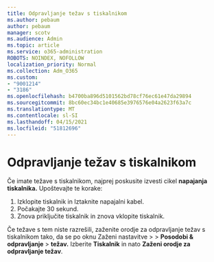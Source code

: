 ```yaml
---
title: Odpravljanje težav s tiskalnikom
ms.author: pebaum
author: pebaum
manager: scotv
ms.audience: Admin
ms.topic: article
ms.service: o365-administration
ROBOTS: NOINDEX, NOFOLLOW
localization_priority: Normal
ms.collection: Adm_O365
ms.custom:
- "9001214"
- "3186"
ms.openlocfilehash: b4700ba896d5101562bd78cf76ec61e47da29894
ms.sourcegitcommit: 8bc60ec34bc1e40685e3976576e04a2623f63a7c
ms.translationtype: MT
ms.contentlocale: sl-SI
ms.lasthandoff: 04/15/2021
ms.locfileid: "51812696"
---
```

# <a name="troubleshoot-your-printer"></a>Odpravljanje težav s tiskalnikom

Če imate težave s tiskalnikom, najprej poskusite izvesti cikel **napajanja tiskalnika.** Upoštevajte te korake:

1. Izklopite tiskalnik in Iztaknite napajalni kabel.
2. Počakajte 30 sekund.
3. Znova priključite tiskalnik in znova vklopite tiskalnik.

Če težave s tem niste razrešili, zaženite orodje za odpravljanje težav s tiskalnikom tako, da se po oknu Zaženi nastavitve  >    >  **Posodobi & odpravljanje**  >  **težav.** Izberite **Tiskalnik** in nato **Zaženi orodje za odpravljanje težav**.